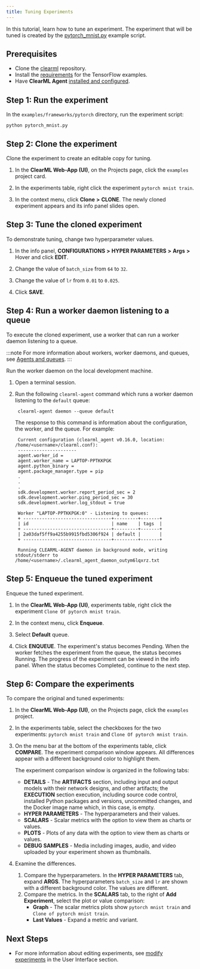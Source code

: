 ```yaml
---
title: Tuning Experiments
---
```


In this tutorial, learn how to tune an experiment. The experiment that will be tuned is created by the [pytorch_mnist.py](https://github.com/allegroai/clearml/blob/master/examples/frameworks/pytorch/pytorch_mnist.py) 
example script. 

## Prerequisites

* Clone the [clearml](https://github.com/allegroai/clearml) repository.
* Install the [requirements](https://github.com/allegroai/clearml/blob/master/examples/frameworks/tensorflow/requirements.txt) 
  for the TensorFlow examples.
* Have **ClearML Agent** [installed and configured](../../clearml_agent.md#installation).

## Step 1: Run the experiment

In the `examples/frameworks/pytorch` directory, run the experiment script:

    python pytorch_mnist.py

## Step 2: Clone the experiment

Clone the experiment to create an editable copy for tuning.

1. In the **ClearML Web-App (UI)**, on the Projects page, click the `examples` project card.

1. In the experiments table, right click the experiment `pytorch mnist train`.

1. In the context menu, click **Clone** **>** **CLONE**. The newly cloned experiment appears and its info panel slides open.

## Step 3: Tune the cloned experiment

To demonstrate tuning, change two hyperparameter values.

1. In the info panel, **CONFIGURATIONS** **>** **HYPER PARAMETERS** **>** **Args** **>** Hover and click **EDIT**.

1. Change the value of `batch_size` from `64` to `32`.

1. Change the value of `lr` from `0.01` to `0.025`.

1. Click **SAVE**.

## Step 4: Run a worker daemon listening to a queue

To execute the cloned experiment, use a worker that can run a worker daemon listening to a queue.

:::note
For more information about workers, worker daemons, and queues, see [Agents and queues](../../fundamentals/agents_and_queues.md).
:::

Run the worker daemon on the local development machine.
1. Open a terminal session.
1. Run the following `clearml-agent` command which runs a worker daemon listening to the `default` queue:

        clearml-agent daemon --queue default
    
    The response to this command is information about the configuration, the worker, and the queue. For example:

        Current configuration (clearml_agent v0.16.0, location: /home/<username>/clearml.conf):
        ----------------------
        agent.worker_id =
        agent.worker_name = LAPTOP-PPTKKPGK
        agent.python_binary =
        agent.package_manager.type = pip
        .
        .
        .
        sdk.development.worker.report_period_sec = 2
        sdk.development.worker.ping_period_sec = 30
        sdk.development.worker.log_stdout = true
        
        Worker "LAPTOP-PPTKKPGK:0" - Listening to queues:
        + ---------------------------------+---------+-------+
        | id                               | name    | tags  |
        + ---------------------------------+---------+-------+
        | 2a03daf5ff9a4255b9915fbd5306f924 | default |       |
        + ---------------------------------+---------+-------+
        
        Running CLEARML-AGENT daemon in background mode, writing stdout/stderr to /home/<username>/.clearml_agent_daemon_outym6lqxrz.txt

## Step 5: Enqueue the tuned experiment

Enqueue the tuned experiment.

1. In the **ClearML Web-App (UI)**, experiments table, right click the experiment `Clone Of pytorch mnist train`.

1. In the context menu, click **Enqueue**.

1. Select **Default** queue. 
   
1. Click **ENQUEUE**. The experiment's status becomes Pending. When the worker fetches the experiment from the queue, 
   the status becomes Running. The progress of the experiment can be viewed in the info panel. When the status becomes 
   Completed, continue to the next step.

## Step 6: Compare the experiments

To compare the original and tuned experiments:
1. In the **ClearML Web-App (UI)**, on the Projects page, click the `examples` project.
1. In the experiments table, select the checkboxes for the two experiments: `pytorch mnist train` and `Clone Of pytorch mnist train`.
1. On the menu bar at the bottom of the experiments table, click **COMPARE**. The experiment comparison window appears. 
   All differences appear with a different background color to highlight them.

    The experiment comparison window is organized in the following tabs:
    * **DETAILS** - The **ARTIFACTS** section, including input and output models with their network designs, and other artifacts;
        the **EXECUTION** section execution, including source code control, installed Python packages and versions, 
      uncommitted changes, and the Docker image name which, in this case, is empty.
    * **HYPER PARAMETERS** - The hyperparameters and their values.
    * **SCALARS** - Scalar metrics with the option to view them as charts or values.
    * **PLOTS** - Plots of any data with the option to view them as charts or values.
    * **DEBUG SAMPLES** - Media including images, audio, and video uploaded by your experiment shown as thumbnails.
1. Examine the differences.
    1. Compare the hyperparameters. In the **HYPER PARAMETERS** tab, expand **ARGS**. The hyperparameters `batch_size` 
       and `lr` are shown with a different background color. The values are different.
    1. Compare the metrics. In the **SCALARS** tab, to the right of **Add Experiment**, select the plot or value comparison:
        * **Graph** - The scalar metrics plots show `pytorch mnist train` and `Clone of pytorch mnist train`.
        * **Last Values** - Expand a metric and variant.


## Next Steps

* For more information about editing experiments, see [modify experiments](../../webapp/webapp_exp_tuning.md#modifying-experiments) 
  in the User Interface section.